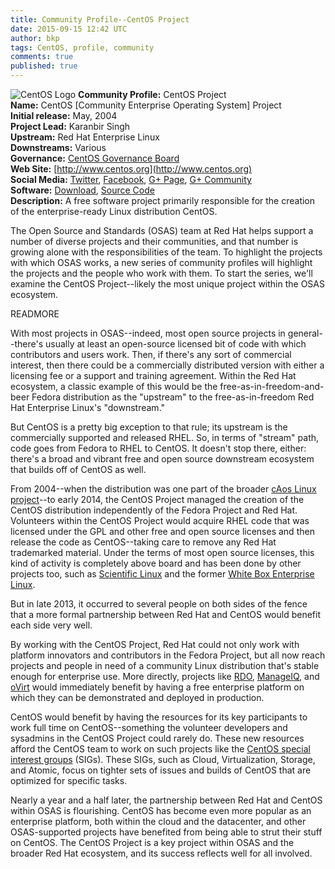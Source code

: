 ```yaml
---
title: Community Profile--CentOS Project
date: 2015-09-15 12:42 UTC
author: bkp
tags: CentOS, profile, community
comments: true
published: true
---
```

![CentOS Logo](blog/CentOS_200x.png) **Community Profile:** CentOS Project<br>
**Name:** CentOS [Community Enterprise Operating System] Project<br>
**Initial release:** May, 2004<br>
**Project Lead:** Karanbir Singh<br>
**Upstream:** Red Hat Enterprise Linux<br>
**Downstreams:** Various<br>
**Governance:** [CentOS Governance Board](https://www.centos.org/about/governance/)<br>
**Web Site:** [http://www.centos.org](http://www.centos.org)<br>
**Social Media:** [Twitter](https://twitter.com/CentOS), [Facebook](https://www.facebook.com/groups/centosproject/), [G+ Page](https://plus.google.com/+CentOS/posts), [G+ Community](https://plus.google.com/communities/110237188526999056491)<br>
**Software:** [Download](https://www.centos.org/download/), [Source Code](http://vault.centos.org/)<br>
**Description:** A free software project primarily responsible for the creation of the enterprise-ready Linux distribution CentOS.

The Open Source and Standards (OSAS) team at Red Hat helps support a number of diverse projects and their communities, and that number is growing alone with the responsibilities of the team. To highlight the projects with which OSAS works, a new series of community profiles will highlight the projects and the people who work with them. To start the series, we'll examine the CentOS Project--likely the most unique project within the OSAS ecosystem.

READMORE

With most projects in OSAS--indeed, most open source projects in general--there's usually at least an open-source licensed bit of code with which contributors and users work. Then, if there's any sort of commercial interest, then there could be a commercially distributed version with either a licensing fee or a support and training agreement. Within the Red Hat ecosystem, a classic example of this would be the free-as-in-freedom-and-beer Fedora distribution as the "upstream" to the free-as-in-freedom Red Hat Enterprise Linux's "downstream."

But CentOS is a pretty big exception to that rule; its upstream is the commercially supported and released RHEL. So, in terms of "stream" path, code goes from Fedora to RHEL to CentOS. It doesn't stop there, either: there's a broad and vibrant free and open source downstream ecosystem that builds off of CentOS as well.

From 2004--when the distribution was one part of the broader [cAos Linux project](http://distrowatch.com/table.php?distribution=caos)--to early 2014, the CentOS Project managed the creation of the CentOS distribution independently of the Fedora Project and Red Hat. Volunteers within the CentOS Project would acquire RHEL code that was licensed under the GPL and other free and open source licenses and then release the code as CentOS--taking care to remove any Red Hat trademarked material. Under the terms of most open source licenses, this kind of activity is completely above board and has been done by other projects too, such as [Scientific Linux](https://www.scientificlinux.org/) and the former [White Box Enterprise Linux](http://distrowatch.com/table.php?distribution=whitebox).

But in late 2013, it occurred to several people on both sides of the fence that a more formal partnership between Red Hat and CentOS would benefit each side very well.

By working with the CentOS Project, Red Hat could not only work with platform innovators and contributors in the Fedora Project, but all now reach projects and people in need of a community Linux distribution that's stable enough for enterprise use. More directly, projects like [RDO](https://www.rdoproject.org/Main_Page), [ManageIQ](http://manageiq.org/), and [oVirt](http://ovirt.org/) would immediately benefit by having a free enterprise platform on which they can be demonstrated and deployed in production.

CentOS would benefit by having the resources for its key participants to work full time on CentOS--something the volunteer developers and sysadmins in the CentOS Project could rarely do. These new resources afford the CentOS team to work on such projects like the [CentOS special interest groups](https://wiki.centos.org/SpecialInterestGroup) (SIGs). These SIGs, such as Cloud, Virtualization, Storage, and Atomic, focus on tighter sets of issues and builds of CentOS that are optimized for specific tasks.

Nearly a year and a half later, the partnership between Red Hat and CentOS within OSAS is flourishing. CentOS has become even more popular as an enterprise platform, both within the cloud and the datacenter, and other OSAS-supported projects have benefited from being able to strut their stuff on CentOS. The CentOS Project is a key project within OSAS and the broader Red Hat ecosystem, and its success reflects well for all involved.
